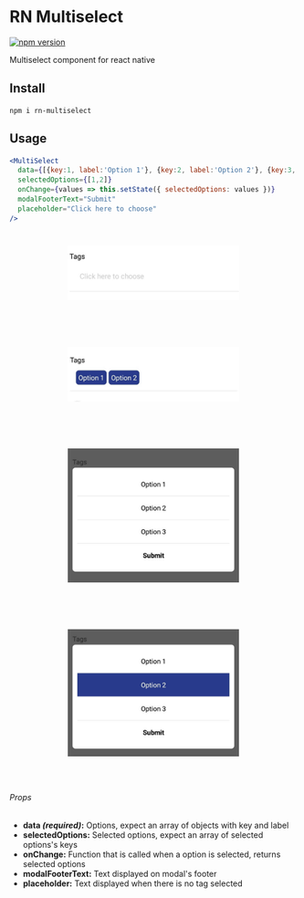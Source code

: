 # RN Multiselect

[![npm version](https://badge.fury.io/js/rn-multiselect.svg)](https://badge.fury.io/js/rn-multiselect)

Multiselect component for react native

## Install

```
npm i rn-multiselect
```

## Usage

```jsx
<MultiSelect
  data={[{key:1, label:'Option 1'}, {key:2, label:'Option 2'}, {key:3, label:'Option 3' } ]}
  selectedOptions={[1,2]}
  onChange={values => this.setState({ selectedOptions: values })}
  modalFooterText="Submit"
  placeholder="Click here to choose"
/>
```

<h1 align="center">
  <img width="300" src="https://github.com/ricardo93borges/rn-multiselect/blob/master/media/img1.jpg" />
</h1>
<br/>
<h1 align="center">
  <img width="300" src="https://github.com/ricardo93borges/rn-multiselect/blob/master/media/img2.jpg" /><br/>
</h1>
<br/>
<h1 align="center">
  <img width="300" src="https://github.com/ricardo93borges/rn-multiselect/blob/master/media/img3.jpg" /><br/>
</h1>
<br/>
<h1 align="center">
  <img width="300" src="https://github.com/ricardo93borges/rn-multiselect/blob/master/media/img4.jpg" /><br/>
</h1>
<br/>

###### Props

* **data _(required)_:** Options, expect an array of objects with key and label
* **selectedOptions:** Selected options, expect an array of selected options's keys
* **onChange:** Function that is called when a option is selected, returns selected options
* **modalFooterText:** Text displayed on modal's footer
* **placeholder:** Text displayed when there is no tag selected
